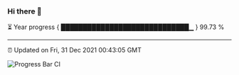 ### Hi there 👋

⏳ Year progress { █████████████████████████████▁ } 99.73 %

---

⏰ Updated on Fri, 31 Dec 2021 00:43:05 GMT

![Progress Bar CI](https://github.com/liununu/liununu/workflows/Progress%20Bar%20CI/badge.svg)
